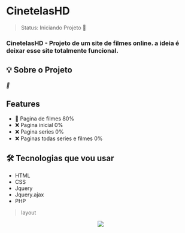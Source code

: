 # CinetelasHD



> Status: Iniciando Projeto 🚧

### CinetelasHD - Projeto de um site de filmes online. a ideia é deixar esse site totalmente funcional.

## 💡 Sobre o Projeto

##### 🏫 


## Features

+ 🚧 Pagina de filmes 80% 
+ ❌ Pagina inicial  0%
+ ❌ Pagina series   0%
+ ❌ Paginas todas series e filmes 0%



## 🛠️ Tecnologias que vou usar

+ HTML
+ CSS
+ Jquery
+ Jquery.ajax
+ PHP

> layout
<center><img src="https://user-images.githubusercontent.com/24917622/177046883-4f5ec775-e073-41a7-bbd1-120f8c3fa620.png"</img></center>

